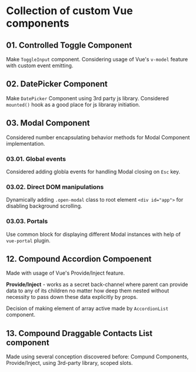 # Collection of custom Vue components

## 01. Controlled Toggle Component
Make `ToggleInput` component. Considering usage of Vue's `v-model` feature with custom event emitting.

## 02. DatePicker Component
Make `DatePicker` Component using 3rd party js library. Considered `mounted()` hook as a good place for js libraray initiation.

## 03. Modal Component
Considered number encapsulating behavior methods for Modal Component implementation.

### 03.01. Global events
Considered adding globla events for handling Modal closing on `Esc` key.

### 03.02. Direct DOM manipulations
Dynamically adding `.open-modal` class to root element `<div id="app">` for disabling background scrolling.

### 03.03. Portals
Use common block for displaying different Modal instances with help of `vue-portal` plugin.

## 12. Compound Accordion Compoenent
Made with usage of Vue's Provide/Inject feature.

<b>Provide/Inject</b> - works as a secret back-channel where parent can provide data to any of its children no matter how deep them nested without necessity to pass down these data explicitly by props.

Decision of making element of array active made by `AccordionList` component.

## 13. Compound Draggable Contacts List component
Made using several conception discovered before: Compund Components, Provide/Inject, using 3rd-party library, scoped slots.